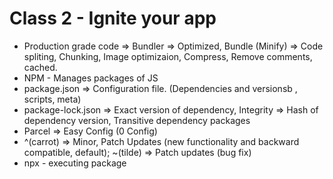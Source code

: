 # Class 2 - Ignite your app

- Production grade code => Bundler => Optimized, Bundle (Minify) => Code spliting, Chunking, Image optimizaion, Compress, Remove comments, cached.
- NPM - Manages packages of JS
- package.json => Configuration file. (Dependencies and versionsb , scripts, meta)
- package-lock.json => Exact version of dependency, Integrity => Hash of dependency version, Transitive dependency packages
- Parcel => Easy Config (0 Config)
- ^(carrot) => Minor, Patch Updates (new functionality and backward compatible, default); ~(tilde) => Patch updates (bug fix)
- npx - executing package